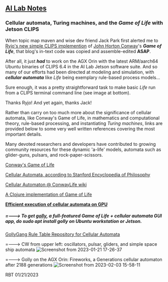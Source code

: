 ## <u>AI Lab Notes</u>

### **Cellular automata, Turing machines, and the *Game of Life* with Jetson CLIPS**

When topic map maven and wise dev friend Jack Park first alerted me to [Ryjo's new simple CLIPS implemention](https://ryjo.codes/articles/conways-game-of-life-written-in-clips.html) of [John Horton Conway](https://en.wikipedia.org/wiki/John_Horton_Conway)'s ***Game of Life***, that blog's in-text code was copied and assemble-edited **ASAP**. 

After all, it just ***had*** to work on the AGX Orin with the latest ARM/aarch64 Ubuntu binaries of CLIPS 6.4 in the AI Lab Jetson software suite. And so many of our efforts had been directed at modeling and simulation, with ***cellular automata*** like *Life* being exemplary rule-based process models...

Sure enough, it was a pretty straightforward task to make basic *Life* run from a CLIPS terminal command line (see image at bottom).  

Thanks Ryjo!  And yet again, thanks Jack!

Rather than carry on too much more about the significance of cellular automata, like Conway's Game of Life, in mathematics and computational theory, rule-based processing, and instantiating *Turing machines*, links are provided below to some very well written references covering the most important details.

Many devoted researchers and developers have contributed to growing community resources for these dynamic 'a-life' models, automata such as glider-guns, pulsars, and rock-paper-scissors.

[Conway's Game of Life](https://en.wikipedia.org/wiki/Conway%27s_Game_of_Life)

[Cellular Automata, according to Stanford Encyclopedia of Philosophy](https://plato.stanford.edu/entries/cellular-automata/)

[Cellular Automaton @ ConwayLife wiki](https://conwaylife.com/wiki/Cellular_automaton)

[A Clojure implementation of Game of Life](https://github.com/gbouknecht/conway-life)

[**Efficient execution of cellular automata on GPU**](https://www.sciencedirect.com/science/article/pii/S1569190X22000259)

 

##### =---> To get [golly](https://sourceforge.net/projects/golly/), a full-featured Game of Life + cellular automata GUI app, do ***sudo apt install golly*** on Ubuntu workstation or Jetson.

[GollyGang Rule Table Repository for Cellular Automata](https://github.com/GollyGang/ruletablerepository)



=---> CW from upper left: oscillators, pulsar, gliders, and simple space ship automata
![Screenshot from 2023-01-21 17-26-37](https://user-images.githubusercontent.com/71346897/213896784-2693497e-cea8-4ba7-b85e-a4264654a1b9.png)

=---> Golly on the AGX Orin: Fireworks, a Generations cellular automaton after 2188 generations
![Screenshot from 2023-02-03 15-58-11](https://user-images.githubusercontent.com/71346897/216734608-39ca0b72-eaea-488e-8e59-919ffef38566.png)

RBT 01/21/2023
